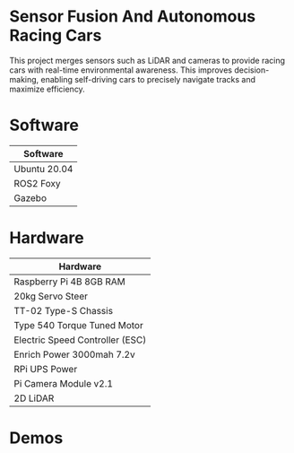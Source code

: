 # Sensor Fusion And Autonomous Racing Cars

This project merges sensors such as LiDAR and cameras to provide racing cars with real-time environmental awareness. This improves decision-making, enabling self-driving cars to precisely navigate tracks and maximize efficiency.

# Software
| Software  |
| ------------- |
| Ubuntu 20.04  |
| ROS2 Foxy  |
| Gazebo  |

# Hardware
| Hardware  |
| ------------- |
| Raspberry Pi 4B 8GB RAM  |
| 20kg Servo Steer  |
| TT-02 Type-S Chassis  |
| Type 540 Torque Tuned Motor  |
| Electric Speed Controller (ESC)  |
| Enrich Power 3000mah 7.2v  |
| RPi UPS Power  |
| Pi Camera Module v2.1  |
| 2D LiDAR  |
# Demos
